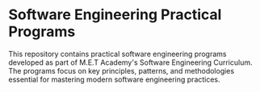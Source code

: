 # Software Engineering Practical Programs

This repository contains practical software engineering programs developed as part of M.E.T Academy's Software Engineering Curriculum. The programs focus on key principles, patterns, and methodologies essential for mastering modern software engineering practices.




